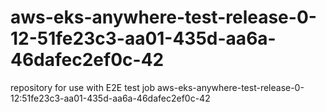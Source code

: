 # aws-eks-anywhere-test-release-0-12-51fe23c3-aa01-435d-aa6a-46dafec2ef0c-42
repository for use with E2E test job aws-eks-anywhere-test-release-0-12:51fe23c3-aa01-435d-aa6a-46dafec2ef0c-42
